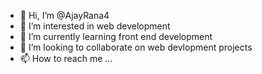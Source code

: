 - 👋 Hi, I’m @AjayRana4
- 👀 I’m interested in web development
- 🌱 I’m currently learning front end development
- 💞️ I’m looking to collaborate on web devlopment projects
- 📫 How to reach me ...

<!---
AjayRana4/AjayRana4 is a ✨ special ✨ repository because its `README.md` (this file) appears on your GitHub profile.
You can click the Preview link to take a look at your changes.
--->
